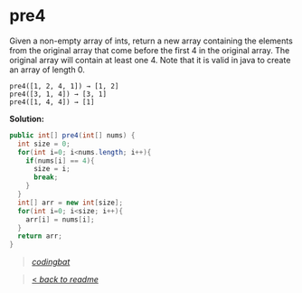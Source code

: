 # pre4

Given a non-empty array of ints, return a new array containing the elements from the original array that come before the first 4 in the original array. The original array will contain at least one 4. Note that it is valid in java to create an array of length 0.

```
pre4([1, 2, 4, 1]) → [1, 2]
pre4([3, 1, 4]) → [3, 1]
pre4([1, 4, 4]) → [1]
```

**Solution:**

```java
public int[] pre4(int[] nums) {
  int size = 0;
  for(int i=0; i<nums.length; i++){
    if(nums[i] == 4){
      size = i;
      break;
    }
  }
  int[] arr = new int[size];
  for(int i=0; i<size; i++){
    arr[i] = nums[i];
  }
  return arr;
}
```

> _[codingbat](https://codingbat.com/prob/p100246)_

> [< _back to readme_](FINDREPLACEREADME)
